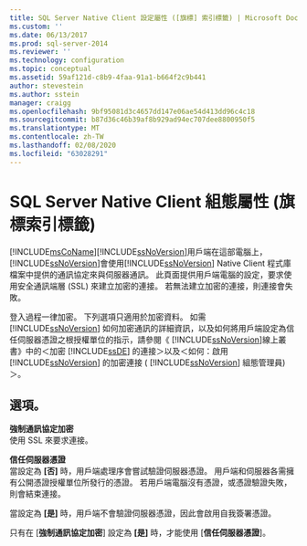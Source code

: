 ```yaml
---
title: SQL Server Native Client 設定屬性 ([旗標] 索引標籤) | Microsoft Docs
ms.custom: ''
ms.date: 06/13/2017
ms.prod: sql-server-2014
ms.reviewer: ''
ms.technology: configuration
ms.topic: conceptual
ms.assetid: 59af121d-c8b9-4faa-91a1-b664f2c9b441
author: stevestein
ms.author: sstein
manager: craigg
ms.openlocfilehash: 9bf95081d3c4657dd147e06ae54d413dd96c4c18
ms.sourcegitcommit: b87d36c46b39af8b929ad94ec707dee8800950f5
ms.translationtype: MT
ms.contentlocale: zh-TW
ms.lasthandoff: 02/08/2020
ms.locfileid: "63028291"
---
```

# <a name="sql-server-native-client-configuration-properties-flags-tab"></a>SQL Server Native Client 組態屬性 (旗標索引標籤)
  [!INCLUDE[msCoName](../../includes/msconame-md.md)][!INCLUDE[ssNoVersion](../../includes/ssnoversion-md.md)]用戶端在這部電腦上， [!INCLUDE[ssNoVersion](../../includes/ssnoversion-md.md)]會使用[!INCLUDE[ssNoVersion](../../includes/ssnoversion-md.md)] Native Client 程式庫檔案中提供的通訊協定來與伺服器通訊。 此頁面提供用戶端電腦的設定，要求使用安全通訊端層 (SSL) 來建立加密的連接。 若無法建立加密的連接，則連接會失敗。  
  
 登入過程一律加密。 下列選項只適用於加密資料。 如需 [!INCLUDE[ssNoVersion](../../includes/ssnoversion-md.md)] 如何加密通訊的詳細資訊，以及如何將用戶端設定為信任伺服器憑證之根授權單位的指示，請參閱《 [!INCLUDE[ssNoVersion](../../includes/ssnoversion-md.md)]線上叢書》中的＜加密 [!INCLUDE[ssDE](../../includes/ssde-md.md)] 的連接＞以及＜如何：啟用[!INCLUDE[ssNoVersion](../../includes/ssnoversion-md.md)] 的加密連接 ( [!INCLUDE[ssNoVersion](../../includes/ssnoversion-md.md)] 組態管理員)＞。  
  
## <a name="options"></a>選項。  
 **強制通訊協定加密**  
 使用 SSL 來要求連接。  
  
 **信任伺服器憑證**  
 當設定為 **[否]** 時，用戶端處理序會嘗試驗證伺服器憑證。 用戶端和伺服器各需擁有公開憑證授權單位所發行的憑證。 若用戶端電腦沒有憑證，或憑證驗證失敗，則會結束連接。  
  
 當設定為 **[是]** 時，用戶端不會驗證伺服器憑證，因此會啟用自我簽署憑證。  
  
 只有在 [**強制通訊協定加密**] 設定為 **[是]** 時，才能使用 [**信任伺服器憑證**]。  
  
  
